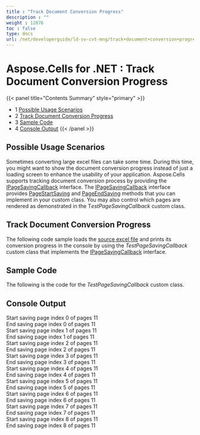 ```yaml
---
title : "Track Document Conversion Progress" 
description : "" 
weight : 12076 
toc : false
type: docs
url: /net/developerguide/ld-sv-cvt-mng/track+document+conversion+progress/
---
```


# Aspose.Cells for .NET : Track Document Conversion Progress


{{< panel title="Contents Summary" style="primary" >}}
*   1 [Possible Usage Scenarios](#possible-usage-scenarios)
*   2 [Track Document Conversion Progress](#track-document-conversion-progress)
*   3 [Sample Code](#sample-code)
*   4 [Console Output](#console-output)
{{< /panel >}}
## Possible Usage Scenarios

Sometimes converting large excel files can take some time. During this time, you might want to show the document conversion progress instead of just a loading screen to enhance the usability of your application. Aspose.Cells supports tracking document conversion process by providing the [IPageSavingCallback](https://apireference.aspose.com/net/cells/aspose.cells.rendering/ipagesavingcallback) interface. The [IPageSavingCallback](https://apireference.aspose.com/net/cells/aspose.cells.rendering/ipagesavingcallback) interface provides [PageStartSaving](https://apireference.aspose.com/net/cells/aspose.cells.rendering/ipagesavingcallback/methods/pagestartsaving) and [PageEndSaving](https://apireference.aspose.com/net/cells/aspose.cells.rendering/ipagesavingcallback/methods/pageendsaving) methods that you can implement in your custom class. You may also control which pages are rendered as demonstrated in the T*estPageSavingCallback* custom class.

## Track Document Conversion Progress

The following code sample loads the [source excel file](https://docs2.aspose.com/cells/net/attachments/94635041/94896151.xlsx) and prints its conversion progress in the console by using the *TestPageSavingCallback* custom class that implements the [IPageSavingCallback](https://apireference.aspose.com/net/cells/aspose.cells.rendering/ipagesavingcallback) interface.

## Sample Code

The following is the code for the *TestPageSavingCallback* custom class.

## Console Output

Start saving page index 0 of pages 11  
End saving page index 0 of pages 11  
Start saving page index 1 of pages 11  
End saving page index 1 of pages 11  
Start saving page index 2 of pages 11  
End saving page index 2 of pages 11  
Start saving page index 3 of pages 11  
End saving page index 3 of pages 11  
Start saving page index 4 of pages 11  
End saving page index 4 of pages 11  
Start saving page index 5 of pages 11  
End saving page index 5 of pages 11  
Start saving page index 6 of pages 11  
End saving page index 6 of pages 11  
Start saving page index 7 of pages 11  
End saving page index 7 of pages 11  
Start saving page index 8 of pages 11  
End saving page index 8 of pages 11

